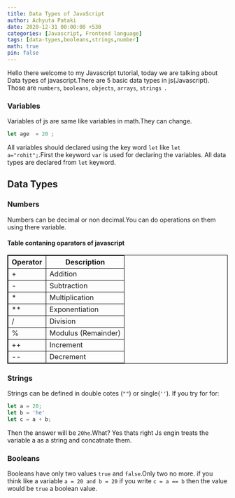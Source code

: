```yaml
---
title: Data Types of JavaScript
author: Achyuta Pataki
date: 2020-12-31 00:00:00 +530
categories: [Javascript, Frontend language]
tags: [data-types,booleans,strings,number]
math: true
pin: false
---
```

<style>
table, th, td {
  border: 1px solid black;
}
</style>
Hello there welcome to my Javascript tutorial, today we are talking about Data types of javascript.There are 5 basic data types in js(Javascript).
Those are `numbers`, `booleans`, `objects`, `arrays`, `strings `.

### Variables
Variables of js are same like variables in math.They can change.
```js
let age  = 20 ;
```
All variables should declared using the key word `let` like `let a="rohit";`.First the keyword `var` is used for declaring the variables.
All data types are declared from `let` keyword.
## Data Types
### Numbers
Numbers can be decimal or non decimal.You can do operations on them using there variable.
#### Table contaning oparators of javascript
<table>
  <tr>
    <th>Operator</th>
    <th>Description</th>
  </tr>
  <tr>
    <td>+</td>
    <td>Addition</td>
  </tr>
  <tr>
    <td>-</td>
    <td>Subtraction</td>
  </tr>
  <tr>
    <td>*</td>
    <td>Multiplication</td>
  </tr>
  <tr>
    <td>**</td>
    <td>Exponentiation</td>
  </tr><tr>
    <td>/</td>
    <td>Division</td>
  </tr><tr>
    <td>%</td>
    <td>Modulus (Remainder)</td>
  </tr><tr>
    <td>++</td>
    <td>Increment</td>
  </tr><tr>
    <td>--</td>
    <td>Decrement</td>
  </tr>
</table>

### Strings
Strings can be defined in double cotes (`""`) or single(`''`).
If you try for for:
``` js 
let a = 20;
let b = 'he'
let c = a + b;
```
Then the answer will be `20he`.What? Yes thats right Js engin treats the variable a as a string and concatnate them.

### Booleans
Booleans have only two values `true` and `false`.Only two no more.
if you think like a variable `a = 20 and b = 20` if you write `c = a == b` then the value would be `true` a boolean value.

